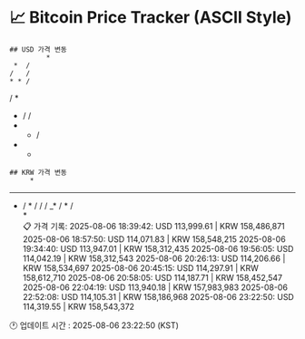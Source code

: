 # 📈 Bitcoin Price Tracker (ASCII Style)
    ## USD 가격 변동 
             *
     *  / 
    /   / 
    * * / 
   /    * 
 * /   /  
*  *   /  
  *    *  
    ## KRW 가격 변동
         *    
 *  *    *
*  /  * / 
   /    / 
  _*    / 
        * 
       /  
       *  
    📋 가격 기록:
    2025-08-06 18:39:42: USD 113,999.61 | KRW 158,486,871
2025-08-06 18:57:50: USD 114,071.83 | KRW 158,548,215
2025-08-06 19:34:40: USD 113,947.01 | KRW 158,312,435
2025-08-06 19:56:05: USD 114,042.19 | KRW 158,312,543
2025-08-06 20:26:13: USD 114,206.66 | KRW 158,534,697
2025-08-06 20:45:15: USD 114,297.91 | KRW 158,612,710
2025-08-06 20:58:05: USD 114,187.71 | KRW 158,452,547
2025-08-06 22:04:19: USD 113,940.18 | KRW 157,983,983
2025-08-06 22:52:08: USD 114,105.31 | KRW 158,186,968
2025-08-06 23:22:50: USD 114,319.55 | KRW 158,543,372
    
🕐 업데이트 시간 : 2025-08-06 23:22:50 (KST)
